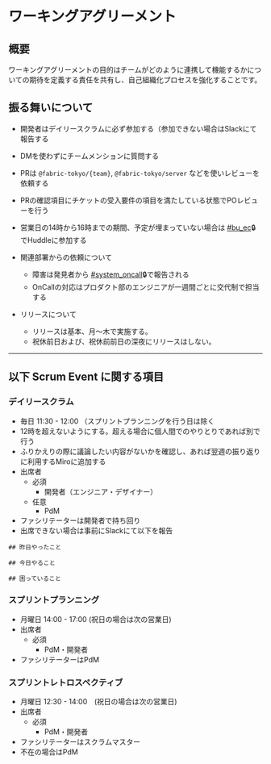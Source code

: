 # ワーキングアグリーメント

## 概要

ワーキングアグリーメントの目的はチームがどのように連携して機能するかについての期待を定義する責任を共有し、自己組織化プロセスを強化することです。

## 振る舞いについて

- 開発者はデイリースクラムに必ず参加する（参加できない場合はSlackにて報告する
- DMを使わずにチームメンションに質問する
- PRは `@fabric-tokyo/{team}`, `@fabric-tokyo/server` などを使いレビューを依頼する
- PRの確認項目にチケットの受入要件の項目を満たしている状態でPOレビューを行う
- 営業日の14時から16時までの期間、予定が埋まっていない場合は [#bu_ec](https://lsd-dev.slack.com/archives/C12ETE7DX)🔒でHuddleに参加する

- 関連部署からの依頼について
    - 障害は発見者から [#system_oncall](https://lsd-dev.slack.com/archives/C2YRK6ADC)🔒で報告される
    - OnCallの対応はプロダクト部のエンジニアが一週間ごとに交代制で担当する
- リリースについて
    - リリースは基本、月〜木で実施する。
    - 祝休前日および、祝休前前日の深夜にリリースはしない。

---

## 以下 Scrum Event に関する項目

### デイリースクラム

- 毎日 11:30 - 12:00 （スプリントプランニングを行う日は除く
- 12時を超えないようにする。超える場合に個人間でのやりとりであれば別で行う
- ふりかえりの際に議論したい内容がないかを確認し、あれば翌週の振り返りに利用するMiroに追加する
- 出席者
    - 必須
        - 開発者（エンジニア・デザイナー）
    - 任意
        - PdM
- ファシリテーターは開発者で持ち回り
- 出席できない場合は事前にSlackにて以下を報告

```
## 昨日やったこと

## 今日やること

## 困っていること
```

### スプリントプランニング

- 月曜日 14:00 - 17:00 (祝日の場合は次の営業日)
- 出席者
    - 必須
        - PdM・開発者
- ファシリテーターはPdM

### スプリントレトロスペクティブ

- 月曜日 12:30 - 14:00　(祝日の場合は次の営業日)
- 出席者
    - 必須
        - PdM・開発者
- ファシリテーターはスクラムマスター
- 不在の場合はPdM

